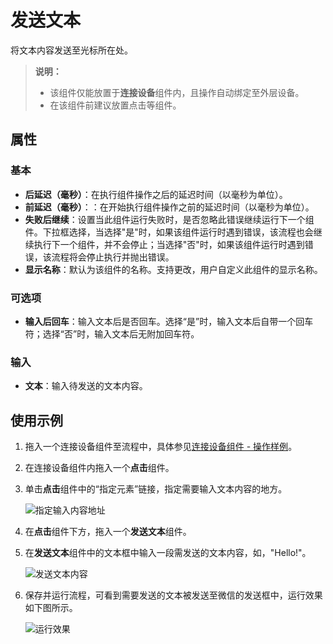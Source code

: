 # 发送文本

将文本内容发送至光标所在处。

>**说明：**
>
> - 该组件仅能放置于**连接设备**组件内，且操作自动绑定至外层设备。
> - 在该组件前建议放置点击等组件。

## 属性

### 基本

- **后延迟（毫秒）**：在执行组件操作之后的延迟时间（以毫秒为单位）。
- **前延迟（毫秒）**：：在开始执行组件操作之前的延迟时间（以毫秒为单位）。
- **失败后继续**：设置当此组件运行失败时，是否忽略此错误继续运行下一个组件。下拉框选择，当选择"是"时，如果该组件运行时遇到错误，该流程也会继续执行下一个组件，并不会停止；当选择"否"时，如果该组件运行时遇到错误，该流程将会停止执行并抛出错误。
- **显示名称**：默认为该组件的名称。支持更改，用户自定义此组件的显示名称。

### 可选项

- **输入后回车**：输入文本后是否回车。选择“是”时，输入文本后自带一个回车符；选择“否”时，输入文本后无附加回车符。

### 输入

- **文本**：输入待发送的文本内容。

## 使用示例

1. 拖入一个连接设备组件至流程中，具体参见[连接设备组件 - 操作样例](./MobileConnect.md)。
2. 在连接设备组件内拖入一个**点击**组件。
3. 单击**点击**组件中的“指定元素”链接，指定需要输入文本内容的地方。

    ![指定输入内容地址](https://docimages.blob.core.chinacloudapi.cn/images/Activities/settingsendtext20201223.png)

4. 在**点击**组件下方，拖入一个**发送文本**组件。
5. 在**发送文本**组件中的文本框中输入一段需发送的文本内容，如，"Hello!"。

    ![发送文本内容](https://docimages.blob.core.chinacloudapi.cn/images/Activities/sendtextflow20201223.png)

6. 保存并运行流程，可看到需要发送的文本被发送至微信的发送框中，运行效果如下图所示。

    ![运行效果](https://docimages.blob.core.chinacloudapi.cn/images/Activities/showsendtext20201223.png)